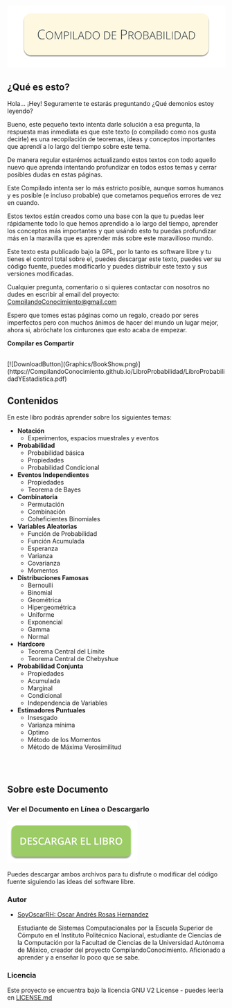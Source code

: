 ![](Graphics/Cover.png)

## ¿Qué es esto?

Hola... ¡Hey! Seguramente te estarás preguntando
    ¿Qué demonios estoy leyendo?

Bueno, este pequeño texto intenta darle solución a esa pregunta,
la respuesta mas inmediata es que este texto (o compilado como nos 
gusta decirle) es una recopilación de teoremas, ideas y conceptos
importantes que aprendí a lo largo del tiempo sobre este tema.

De manera regular estarémos actualizando estos textos con todo
aquello nuevo que aprenda intentando profundizar en todos estos
temas y cerrar posibles dudas en estas páginas.

Este Compilado intenta ser lo más estricto posible, aunque
somos humanos y es posible (e incluso probable) que cometamos
pequeños errores de vez en cuando.

Estos textos están creados como una base con la que tu puedas
leer rápidamente todo lo que hemos aprendido a lo largo del
tiempo, aprender los conceptos más importantes y que usándo
esto tu puedas profundizar más en la maravilla que es aprender
más sobre este maravilloso mundo.

Este texto esta publicado bajo la GPL, por lo tanto es software
libre y tu tienes el control total sobre el, puedes descargar
este texto, puedes ver su código fuente, puedes modificarlo y 
puedes distribuir este texto y sus versiones modificadas.

Cualquier pregunta, comentario o si quieres contactar con
nosotros no dudes en escribir al email del proyecto:
CompilandoConocimiento@gmail.com

Espero que tomes estas páginas como un regalo, creado por
seres imperfectos pero con muchos ánimos de hacer del mundo
un lugar mejor, ahora si, abróchate los cinturones que esto
acaba de empezar.

**Compilar es Compartir**

<br />
[![DownloadButton](Graphics/BookShow.png)](https://CompilandoConocimiento.github.io/LibroProbabilidad/LibroProbabilidadYEstadistica.pdf)

## Contenidos

En este libro podrás aprender sobre los siguientes temas:


- **Notación**
	- Experimentos, espacios muestrales y eventos
- **Probabilidad**
	- Probabilidad básica
	- Propiedades
	- Probabilidad Condicional
- **Eventos Independientes**
	- Propiedades
	- Teorema de Bayes
- **Combinatoria**
	- Permutación
	- Combinación
	- Coheficientes Binomiales
- **Variables Aleatorias**
	- Función de Probabilidad
	- Función Acumulada
	- Esperanza
	- Varianza
	- Covarianza
	- Momentos
- **Distribuciones Famosas**
	- Bernoulli
	- Binomial
	- Geométrica
	- Hipergeométrica
	- Uniforme
	- Exponencial
	- Gamma
	- Normal
- **Hardcore**
	- Teorema Central del Límite
	- Teorema Central de Chebyshue
- **Probabilidad Conjunta**
	- Propiedades
	- Acumulada
	- Marginal
	- Condicional
	- Independencia de Variables
- **Estimadores Puntuales**
	- Insesgado
	- Varianza mínima
	- Optimo
	- Método de los Momentos
	- Método de Máxima Verosimilitud


<br><br>

## Sobre este Documento

### Ver el Documento en Línea o Descargarlo

[![DownloadButton](Graphics/DownloadButton.png)](https://compilandoconocimiento.github.io/LibroProbabilidad/LibroProbabilidadYEstadistica.pdf)

Puedes descargar ambos archivos para tu disfrute o modificar del código fuente siguiendo las ideas del software libre.


### Autor

* [SoyOscarRH:  Oscar Andrés Rosas Hernandez](https://SoyOscarRH.github.io) 
 
	Estudiante de Sistemas Computacionales por la Escuela Superior de Cómputo en el Instituto Politécnico Nacional,
	estudiante de Ciencias de la Computación por la Facultad de Ciencias de la Universidad Autónoma de México, creador
	del proyecto CompilandoConocimiento.
	Aficionado a aprender y a enseñar lo poco que se sabe.

### Licencia

Este proyecto se encuentra bajo la licencia  GNU V2 License - puedes leerla en [LICENSE.md](LICENSE.md)

<br><br>
